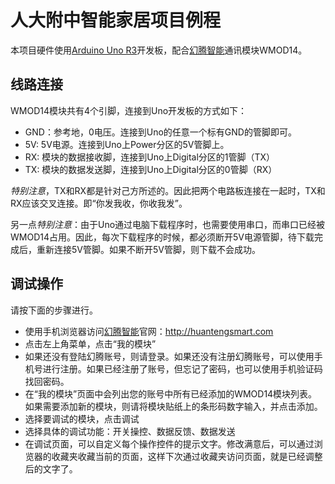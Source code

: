 # 人大附中智能家居项目例程

本项目硬件使用[Arduino Uno R3]开发板，配合[幻腾智能]通讯模块WMOD14。

[Arduino Uno R3]:<https://www.arduino.cc/en/Main/ArduinoBoardUno>
[幻腾智能]:<http://huantengsmart.com>

## 线路连接

WMOD14模块共有4个引脚，连接到Uno开发板的方式如下：

- GND：参考地，0电压。连接到Uno的任意一个标有GND的管脚即可。
- 5V:  5V电源。连接到Uno上Power分区的5V管脚上。
- RX:  模块的数据接收脚，连接到Uno上Digital分区的1管脚（TX）
- TX:  模块的数据发送脚，连接到Uno上Digital分区的0管脚（RX）

*特别注意*，TX和RX都是针对己方所述的。因此把两个电路板连接在一起时，TX和RX应该交叉连接。即“你发我收，你收我发”。

另一点*特别注意*：由于Uno通过电脑下载程序时，也需要使用串口，而串口已经被WMOD14占用。因此，每次下载程序的时候，都必须断开5V电源管脚，待下载完成后，重新连接5V管脚。如果不断开5V管脚，则下载不会成功。

## 调试操作

请按下面的步骤进行。

- 使用手机浏览器访问[幻腾智能]官网：http://huantengsmart.com
- 点击左上角菜单，点击“我的模块”
- 如果还没有登陆幻腾账号，则请登录。如果还没有注册幻腾账号，可以使用手机号进行注册。如果已经注册了账号，但忘记了密码，也可以使用手机验证码找回密码。
- 在“我的模块”页面中会列出您的账号中所有已经添加的WMOD14模块列表。如果需要添加新的模块，则请将模块贴纸上的条形码数字输入，并点击添加。
- 选择要调试的模块，点击调试
- 选择具体的调试功能：开关操控、数据反馈、数据发送
- 在调试页面，可以自定义每个操作控件的提示文字。修改满意后，可以通过浏览器的收藏夹收藏当前的页面，这样下次通过收藏夹访问页面，就是已经调整后的文字了。

